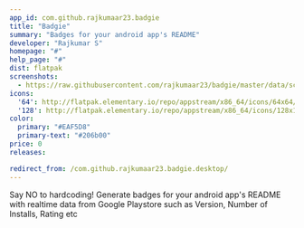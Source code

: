 ```yaml
---
app_id: com.github.rajkumaar23.badgie
title: "Badgie"
summary: "Badges for your android app's README"
developer: "Rajkumar S"
homepage: "#"
help_page: "#"
dist: flatpak
screenshots:
  - https://raw.githubusercontent.com/rajkumaar23/badgie/master/data/screenshots/1.png
icons:
  '64': http://flatpak.elementary.io/repo/appstream/x86_64/icons/64x64/com.github.rajkumaar23.badgie.png
  '128': http://flatpak.elementary.io/repo/appstream/x86_64/icons/128x128/com.github.rajkumaar23.badgie.png
color:
  primary: "#EAF5D8"
  primary-text: "#206b00"
price: 0
releases:

redirect_from: /com.github.rajkumaar23.badgie.desktop/
---
```


<p>Say NO to hardcoding! Generate badges for your android app's README with realtime data from Google Playstore such as Version, Number of Installs, Rating etc</p>